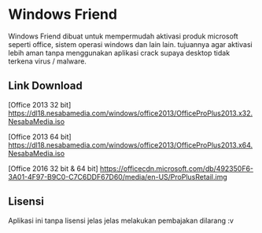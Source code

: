 
# Windows Friend

Windows Friend dibuat untuk mempermudah aktivasi produk microsoft seperti office, sistem operasi windows dan lain lain. tujuannya agar aktivasi lebih aman tanpa menggunakan aplikasi crack supaya desktop tidak terkena virus / malware. 


## Link Download
[Office 2013 32 bit] https://dl18.nesabamedia.com/windows/office2013/OfficeProPlus2013.x32.NesabaMedia.iso

[Office 2013 64 bit] https://dl18.nesabamedia.com/windows/office2013/OfficeProPlus2013.x64.NesabaMedia.iso

[Office 2016 32 bit & 64 bit] https://officecdn.microsoft.com/db/492350F6-3A01-4F97-B9C0-C7C6DDF67D60/media/en-US/ProPlusRetail.img


## Lisensi

Aplikasi ini tanpa lisensi jelas jelas melakukan pembajakan dilarang :v

